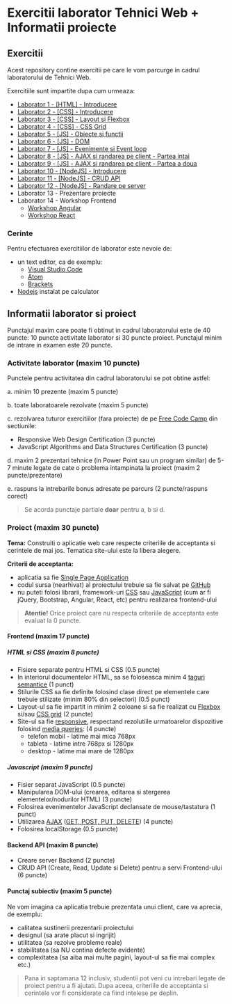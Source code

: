 # Exercitii laborator Tehnici Web + Informatii proiecte

## Exercitii

Acest repository contine exercitii pe care le vom parcurge in cadrul laboratorului de Tehnici Web.

Exercitiile sunt impartite dupa cum urmeaza:

- [Laborator 1 - [HTML] - Introducere](doc/laborator-1)
- [Laborator 2 - [CSS] - Introducere](doc/laborator-2)
- [Laborator 3 - [CSS] - Layout si Flexbox](doc/laborator-3)
- [Laborator 4 - [CSS] - CSS Grid](doc/laborator-4)
- [Laborator 5 - [JS] - Obiecte si functii](doc/laborator-5)
- [Laborator 6 - [JS] - DOM](doc/laborator-6)
- [Laborator 7 - [JS] - Evenimente si Event loop](doc/laborator-7)
- [Laborator 8 - [JS] - AJAX si randarea pe client - Partea intai](doc/laborator-8)
- [Laborator 9 - [JS] - AJAX si randarea pe client - Partea a doua](doc/laborator-9)
- [Laborator 10 - [NodeJS] - Introducere](doc/laborator-10)
- [Laborator 11 - [NodeJS] - CRUD API](doc/laborator-11)
- [Laborator 12 - [NodeJS] - Randare pe server](doc/laborator-12)
- Laborator 13 - Prezentare proiecte
- Laborator 14 - Workshop Frontend
  - [Workshop Angular](doc/workshop-angular-laborator-11-12)
  - [Workshop React](doc/workshop-react-laborator-11-12)

### Cerinte

Pentru efectuarea exercitiilor de laborator este nevoie de:

- un text editor, ca de exemplu:
  - [Visual Studio Code](https://code.visualstudio.com/Download)
  - [Atom](https://atom.io)
  - [Brackets](http://brackets.io/)
- [Nodejs](https://nodejs.org/en/) instalat pe calculator

## Informatii laborator si proiect

Punctajul maxim care poate fi obtinut in cadrul laboratorului este de 40 puncte: 10 puncte activitate laborator si 30 puncte proiect.
Punctajul minim de intrare in examen este 20 puncte.

### Activitate laborator (maxim 10 puncte)

Punctele pentru activitatea din cadrul laboratorului se pot obtine astfel:

a. minim 10 prezente (maxim 5 puncte)

b. toate laboratoarele rezolvate (maxim 5 puncte)

c. rezolvarea tuturor exercitiilor (fara proiecte) de pe [Free Code Camp](https://www.freecodecamp.org/learn) din sectiunile:

- Responsive Web Design Certification (3 puncte)
- JavaScript Algorithms and Data Structures Certification (3 puncte)

d. maxim 2 prezentari tehnice (in Power Point sau un program similar) de 5-7 minute legate de cate o problema intampinata la proiect (maxim 2 puncte/prezentare)

e. raspuns la intrebarile bonus adresate pe parcurs (2 puncte/raspuns corect)

> Se acorda punctaje partiale **doar** pentru a, b si d.

### Proiect (maxim 30 puncte)

**Tema:** Construiti o aplicatie web care respecte criteriile de acceptanta si cerintele de mai jos. Tematica site-ului este la libera alegere.

**Criterii de acceptanta:**

- aplicatia sa fie [Single Page Application](https://en.wikipedia.org/wiki/Single-page_application)
- codul sursa (nearhivat) al proiectului trebuie sa fie salvat pe [GitHub](https://github.com/)
- nu puteti folosi librarii, framework-uri [CSS](https://en.wikipedia.org/wiki/CSS_framework) sau [JavaScript](https://en.wikipedia.org/wiki/JavaScript_framework) (cum ar fi jQuery, Bootstrap, Angular, React, etc) pentru realizarea frontend-ului

> **Atentie!** Orice proiect care nu respecta criteriile de acceptanta este evaluat la 0 puncte.

#### Frontend (maxim 17 puncte)

##### HTML si CSS (maxim 8 puncte)

- Fisiere separate pentru HTML si CSS (0.5 puncte)
- In interiorul documentelor HTML, sa se foloseasca minim 4 [taguri semantice](https://www.w3schools.com/html/html5_semantic_elements.asp) (1 punct)
- Stilurile CSS sa fie definite folosind clase direct pe elementele care trebuie stilizate (minim 80% din selectori) (0.5 punct)
- Layout-ul sa fie impartit in minim 2 coloane si sa fie realizat cu [Flexbox](https://css-tricks.com/snippets/css/a-guide-to-flexbox/) si/sau [CSS grid](https://css-tricks.com/snippets/css/complete-guide-grid/) (2 puncte)
- Site-ul sa fie [responsive](https://www.w3schools.com/html/html_responsive.asp), respectand rezolutiile urmatoarelor dispozitive folosind [media queries](https://www.uxpin.com/studio/blog/media-queries-responsive-web-design/): (4 puncte)
  - telefon mobil - latime mai mica 768px
  - tableta - latime intre 768px si 1280px
  - desktop - latime mai mare de 1280px

##### Javascript (maxim 9 puncte)

- Fisier separat JavaScript (0.5 puncte)
- Manipularea DOM-ului (crearea, editarea si stergerea elementelor/nodurilor HTML) (3 puncte)
- Folosirea evenimentelor JavaScript declansate de mouse/tastatura (1 punct)
- Utilizarea [AJAX](https://www.w3schools.com/xml/ajax_intro.asp) ([GET, POST, PUT, DELETE](http://www.restapitutorial.com/lessons/httpmethods.html)) (4 puncte)
- Folosirea localStorage (0.5 puncte)

#### Backend API (maxim 8 puncte)

- Creare server Backend (2 puncte)
- CRUD API (Create, Read, Update si Delete) pentru a servi Frontend-ului (6 puncte)

#### Punctaj subiectiv (maxim 5 puncte)

Ne vom imagina ca aplicatia trebuie prezentata unui client, care va aprecia, de exemplu:

- calitatea sustinerii prezentarii proiectului
- designul (sa arate placut si ingrijit)
- utilitatea (sa rezolve probleme reale)
- stabilitatea (sa NU contina defecte evidente)
- complexitatea (sa aiba mai multe pagini, layout-ul sa fie mai complex etc.)

> Pana in saptamana 12 inclusiv, studentii pot veni cu intrebari legate de proiect pentru a fi ajutati. Dupa aceea, criteriile de acceptanta si cerintele vor fi considerate ca fiind intelese pe deplin.

